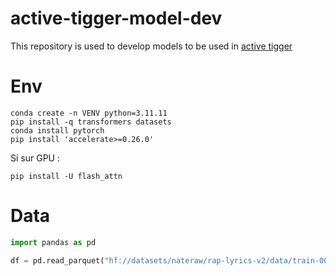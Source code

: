 # active-tigger-model-dev
This repository is used to develop models to be used in [active tigger](https://github.com/emilienschultz/activetigger)

# Env
```
conda create -n VENV python=3.11.11
pip install -q transformers datasets
conda install pytorch
pip install 'accelerate>=0.26.0'
```
Si sur GPU : 
```
pip install -U flash_attn
```

# Data
```python
import pandas as pd

df = pd.read_parquet("hf://datasets/nateraw/rap-lyrics-v2/data/train-00000-of-00001-0d87a5bc980f4999.parquet")
```